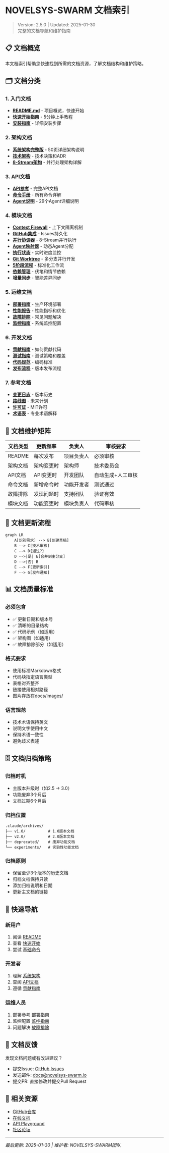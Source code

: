 # NOVELSYS-SWARM 文档索引

> Version: 2.5.0 | Updated: 2025-01-30  
> 完整的文档导航和维护指南

## 📋 文档概览

本文档索引帮助您快速找到所需的文档资源，了解文档结构和维护策略。

## 🗂️ 文档分类

### 1. 入门文档
- **[README.md](../README.md)** - 项目概览，快速开始
- **[快速开始指南](QUICK-START.md)** - 5分钟上手教程
- **[安装指南](INSTALLATION.md)** - 详细安装步骤

### 2. 架构文档
- **[系统架构完整版](../SYSTEM-ARCHITECTURE-COMPLETE.md)** - 50页详细架构说明
- **[技术架构](../.claude/docs/ARCHITECTURE.md)** - 技术决策和ADR
- **[8-Stream架构](EIGHT-STREAM.md)** - 并行处理架构详解

### 3. API文档
- **[API参考](API-REFERENCE.md)** - 完整API文档
- **[命令手册](COMMANDS.md)** - 所有命令详解
- **[Agent说明](AGENTS.md)** - 29个Agent详细说明

### 4. 模块文档
- **[Context Firewall](modules/CONTEXT-FIREWALL.md)** - 上下文隔离机制
- **[GitHub集成](modules/GITHUB-INTEGRATION.md)** - Issues持久化
- **[并行协调器](modules/PARALLEL-COORDINATOR.md)** - 8-Stream并行执行
- **[Agent映射器](modules/AGENT-MAPPER.md)** - 动态Agent分配
- **[执行状态](modules/EXECUTION-STATUS.md)** - 实时进度监控
- **[Git Worktree](modules/GIT-WORKTREE.md)** - 多分支并行开发
- **[5阶段流程](modules/FIVE-STAGE.md)** - 标准化工作流
- **[依赖管理](modules/DEPENDENCY.md)** - 伏笔和情节依赖
- **[增量同步](modules/INCREMENTAL-SYNC.md)** - 智能差异同步

### 5. 运维文档
- **[部署指南](DEPLOYMENT.md)** - 生产环境部署
- **[性能报告](PERFORMANCE.md)** - 性能指标和优化
- **[故障排除](TROUBLESHOOTING.md)** - 常见问题解决
- **[监控指南](MONITORING.md)** - 系统监控配置

### 6. 开发文档
- **[贡献指南](../CONTRIBUTING.md)** - 如何贡献代码
- **[测试指南](TESTING.md)** - 测试策略和覆盖
- **[代码规范](CODE-STYLE.md)** - 编码标准
- **[发布流程](RELEASE.md)** - 版本发布流程

### 7. 参考文档
- **[变更日志](../CHANGELOG.md)** - 版本历史
- **[路线图](ROADMAP.md)** - 未来计划
- **[许可证](../LICENSE)** - MIT许可
- **[术语表](GLOSSARY.md)** - 专业术语解释

## 📝 文档维护矩阵

| 文档类型 | 更新频率 | 负责人 | 审核要求 |
|---------|---------|--------|---------|
| README | 每次发布 | 项目负责人 | 必须审核 |
| 架构文档 | 架构变更时 | 架构师 | 技术委员会 |
| API文档 | API变更时 | 开发团队 | 自动生成+人工审核 |
| 命令文档 | 新增命令时 | 功能开发者 | 测试通过 |
| 故障排除 | 发现问题时 | 支持团队 | 验证有效 |
| 模块文档 | 功能变更时 | 模块负责人 | 代码审核 |

## 🔄 文档更新流程

```mermaid
graph LR
    A[识别需求] --> B[创建草稿]
    B --> C[技术审核]
    C --> D{通过?}
    D -->|是| E[合并到主分支]
    D -->|否| B
    E --> F[更新索引]
    F --> G[发布通知]
```

## 📊 文档质量标准

### 必须包含
- ✅ 更新日期和版本号
- ✅ 清晰的目录结构
- ✅ 代码示例（如适用）
- ✅ 架构图（如适用）
- ✅ 故障排除部分（如适用）

### 格式要求
- 使用标准Markdown格式
- 代码块指定语言类型
- 表格对齐整齐
- 链接使用相对路径
- 图片存放在docs/images/

### 语言规范
- 技术术语保持英文
- 说明文字使用中文
- 保持术语一致性
- 避免歧义表述

## 🗄️ 文档归档策略

### 归档时机
- 主版本升级时（如2.5 → 3.0）
- 功能废弃3个月后
- 文档过期6个月后

### 归档位置
```
.claude/archives/
├── v1.0/          # 1.0版本文档
├── v2.0/          # 2.0版本文档
├── deprecated/    # 废弃功能文档
└── experiments/   # 实验性功能文档
```

### 归档原则
- 保留至少3个版本的历史文档
- 归档文档保持只读
- 添加归档说明和日期
- 更新主文档的链接

## 🚀 快速导航

### 新用户
1. 阅读 [README](../README.md)
2. 查看 [快速开始](QUICK-START.md)
3. 尝试 [基础命令](COMMANDS.md#basic)

### 开发者
1. 理解 [系统架构](../SYSTEM-ARCHITECTURE-COMPLETE.md)
2. 查阅 [API文档](API-REFERENCE.md)
3. 遵循 [贡献指南](../CONTRIBUTING.md)

### 运维人员
1. 部署参考 [部署指南](DEPLOYMENT.md)
2. 监控配置 [监控指南](MONITORING.md)
3. 问题解决 [故障排除](TROUBLESHOOTING.md)

## 📮 文档反馈

发现文档问题或有改进建议？

- 提交Issue: [GitHub Issues](https://github.com/yourusername/NOVELSYS-SWARM/issues)
- 发送邮件: docs@novelsys-swarm.io
- 提交PR: 直接修改并提交Pull Request

## 🔖 相关资源

- [GitHub仓库](https://github.com/yourusername/NOVELSYS-SWARM)
- [在线文档](https://docs.novelsys-swarm.io)
- [API Playground](https://api.novelsys-swarm.io/playground)
- [社区论坛](https://forum.novelsys-swarm.io)

---

*最后更新: 2025-01-30 | 维护者: NOVELSYS-SWARM团队*